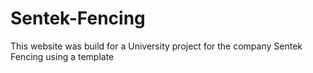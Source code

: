 # Sentek-Fencing
This website was build for a University project for the company Sentek Fencing using a template
